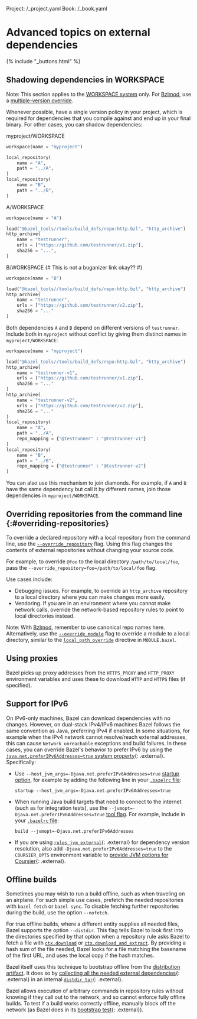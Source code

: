 Project: /_project.yaml
Book: /_book.yaml

# Advanced topics on external dependencies

{% include "_buttons.html" %}

## Shadowing dependencies in WORKSPACE

Note: This section applies to the [WORKSPACE
system](/external/overview#workspace-system) only. For
[Bzlmod](/external/overview#bzlmod), use a [multiple-version
override](/external/module#multiple-version_override).

Whenever possible, have a single version policy in your project, which is
required for dependencies that you compile against and end up in your final
binary. For other cases, you can shadow dependencies:

myproject/WORKSPACE

```python
workspace(name = "myproject")

local_repository(
    name = "A",
    path = "../A",
)
local_repository(
    name = "B",
    path = "../B",
)
```

A/WORKSPACE

```python
workspace(name = "A")

load("@bazel_tools//tools/build_defs/repo:http.bzl", "http_archive")
http_archive(
    name = "testrunner",
    urls = ["https://github.com/testrunner/v1.zip"],
    sha256 = "...",
)
```

B/WORKSPACE {# This is not a buganizer link okay?? #}

```python
workspace(name = "B")

load("@bazel_tools//tools/build_defs/repo:http.bzl", "http_archive")
http_archive(
    name = "testrunner",
    urls = ["https://github.com/testrunner/v2.zip"],
    sha256 = "..."
)
```

Both dependencies `A` and `B` depend on different versions of `testrunner`.
Include both in `myproject` without conflict by giving them distinct names in
`myproject/WORKSPACE`:

```python
workspace(name = "myproject")

load("@bazel_tools//tools/build_defs/repo:http.bzl", "http_archive")
http_archive(
    name = "testrunner-v1",
    urls = ["https://github.com/testrunner/v1.zip"],
    sha256 = "..."
)
http_archive(
    name = "testrunner-v2",
    urls = ["https://github.com/testrunner/v2.zip"],
    sha256 = "..."
)
local_repository(
    name = "A",
    path = "../A",
    repo_mapping = {"@testrunner" : "@testrunner-v1"}
)
local_repository(
    name = "B",
    path = "../B",
    repo_mapping = {"@testrunner" : "@testrunner-v2"}
)
```

You can also use this mechanism to join diamonds. For example, if `A` and `B`
have the same dependency but call it by different names, join those dependencies
in `myproject/WORKSPACE`.

## Overriding repositories from the command line {:#overriding-repositories}

To override a declared repository with a local repository from the command line,
use the
[`--override_repository`](/reference/command-line-reference#flag--override_repository)
flag. Using this flag changes the contents of external repositories without
changing your source code.

For example, to override `@foo` to the local directory `/path/to/local/foo`,
pass the `--override_repository=foo=/path/to/local/foo` flag.

Use cases include:

*   Debugging issues. For example, to override an `http_archive` repository to a
    local directory where you can make changes more easily.
*   Vendoring. If you are in an environment where you cannot make network calls,
    override the network-based repository rules to point to local directories
    instead.

Note: With [Bzlmod](/external/overview#bzlmod), remember to use canonical repo
names here. Alternatively, use the
[`--override_module`](/reference/command-line-reference#flag--override_module)
flag to override a module to a local directory, similar to the
[`local_path_override`](/rules/lib/globals#local_path_override) directive in
`MODULE.bazel`.

## Using proxies

Bazel picks up proxy addresses from the `HTTPS_PROXY` and `HTTP_PROXY`
environment variables and uses these to download `HTTP` and `HTTPS` files (if
specified).

## Support for IPv6

On IPv6-only machines, Bazel can download dependencies with no changes. However,
on dual-stack IPv4/IPv6 machines Bazel follows the same convention as Java,
preferring IPv4 if enabled. In some situations, for example when the IPv4
network cannot resolve/reach external addresses, this can cause `Network
unreachable` exceptions and build failures. In these cases, you can override
Bazel's behavior to prefer IPv6 by using the
[`java.net.preferIPv6Addresses=true` system
property](https://docs.oracle.com/javase/8/docs/api/java/net/doc-files/net-properties.html){: .external}.
Specifically:

*   Use `--host_jvm_args=-Djava.net.preferIPv6Addresses=true` [startup
    option](/docs/user-manual#startup-options), for example by adding the
    following line in your [`.bazelrc` file](/run/bazelrc):

    `startup --host_jvm_args=-Djava.net.preferIPv6Addresses=true`

*   When running Java build targets that need to connect to the internet (such
    as for integration tests), use the
    `--jvmopt=-Djava.net.preferIPv6Addresses=true` [tool
    flag](/docs/user-manual#jvmopt). For example, include in your [`.bazelrc`
    file](/run/bazelrc):

    `build --jvmopt=-Djava.net.preferIPv6Addresses`

*   If you are using [`rules_jvm_external`](https://github.com/bazelbuild/rules_jvm_external){: .external}
    for dependency version resolution, also add
    `-Djava.net.preferIPv6Addresses=true` to the `COURSIER_OPTS` environment
    variable to [provide JVM options for
    Coursier](https://github.com/bazelbuild/rules_jvm_external#provide-jvm-options-for-coursier-with-coursier_opts){: .external}.

## Offline builds

Sometimes you may wish to run a build offline, such as when traveling on an
airplane. For such simple use cases, prefetch the needed repositories with
`bazel fetch` or `bazel sync`. To disable fetching further repositories during
the build, use the option `--nofetch`.

For true offline builds, where a different entity supplies all needed files,
Bazel supports the option `--distdir`. This flag tells Bazel to look first into
the directories specified by that option when a repository rule asks Bazel to
fetch a file with [`ctx.download`](/rules/lib/repository_ctx#download) or
[`ctx.download_and_extract`](/rules/lib/repository_ctx#download_and_extract). By
providing a hash sum of the file needed, Bazel looks for a file matching the
basename of the first URL, and uses the local copy if the hash matches.

Bazel itself uses this technique to bootstrap offline from the [distribution
artifact](https://github.com/bazelbuild/bazel-website/blob/master/designs/_posts/2016-10-11-distribution-artifact.md).
It does so by [collecting all the needed external
dependencies](https://github.com/bazelbuild/bazel/blob/5cfa0303d6ac3b5bd031ff60272ce80a704af8c2/WORKSPACE#L116){: .external}
in an internal
[`distdir_tar`](https://github.com/bazelbuild/bazel/blob/5cfa0303d6ac3b5bd031ff60272ce80a704af8c2/distdir.bzl#L44){: .external}.

Bazel allows execution of arbitrary commands in repository rules without knowing
if they call out to the network, and so cannot enforce fully offline builds. To
test if a build works correctly offline, manually block off the network (as
Bazel does in its [bootstrap
test](https://cs.opensource.google/bazel/bazel/+/master:src/test/shell/bazel/BUILD;l=1073;drc=88c426e73cc0eb0a41c0d7995e36acd94e7c9a48){: .external}).